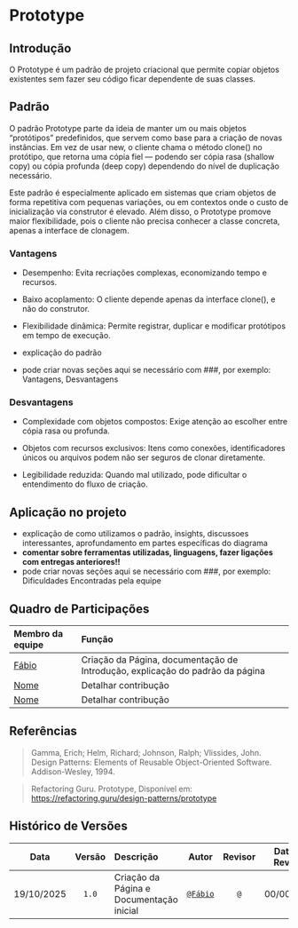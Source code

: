 # Prototype

## Introdução

O Prototype é um padrão de projeto criacional que permite copiar objetos existentes sem fazer seu código ficar dependente de suas classes.

## Padrão

O padrão Prototype parte da ideia de manter um ou mais objetos “protótipos” predefinidos, que servem como base para a criação de novas instâncias. Em vez de usar new, o cliente chama o método clone() no protótipo, que retorna uma cópia fiel — podendo ser cópia rasa (shallow copy) ou cópia profunda (deep copy) dependendo do nível de duplicação necessário.

Este padrão é especialmente aplicado em sistemas que criam objetos de forma repetitiva com pequenas variações, ou em contextos onde o custo de inicialização via construtor é elevado. Além disso, o Prototype promove maior flexibilidade, pois o cliente não precisa conhecer a classe concreta, apenas a interface de clonagem.

### Vantagens
- Desempenho: Evita recriações complexas, economizando tempo e recursos.

- Baixo acoplamento: O cliente depende apenas da interface clone(), e não do construtor.

- Flexibilidade dinâmica: Permite registrar, duplicar e modificar protótipos em tempo de execução.

- explicação do padrão
- pode criar novas seções aqui se necessário com ###, por exemplo: Vantagens, Desvantagens

### Desvantagens

- Complexidade com objetos compostos: Exige atenção ao escolher entre cópia rasa ou profunda.

- Objetos com recursos exclusivos: Itens como conexões, identificadores únicos ou arquivos podem não ser seguros de clonar diretamente.

- Legibilidade reduzida: Quando mal utilizado, pode dificultar o entendimento do fluxo de criação.

## Aplicação no projeto

- explicação de como utilizamos o padrão, insights, discussoes interessantes, aprofundamento em partes específicas do diagrama
- **comentar sobre ferramentas utilizadas, linguagens, fazer ligações com entregas anteriores!!**
- pode criar novas seções aqui se necessário com ###, por exemplo: Dificuldades Encontradas pela equipe

## Quadro de Participações

| **Membro da equipe** | **Função** |
| :------------- | :--------- |
| [Fábio](https://github.com/fabinsz) | Criação da Página, documentação de Introdução, explicação do padrão da página |
| [Nome](https://github.com/) | Detalhar contribução |
| [Nome](https://github.com/) | Detalhar contribução |

## Referências

> Gamma, Erich; Helm, Richard; Johnson, Ralph; Vlissides, John.
Design Patterns: Elements of Reusable Object-Oriented Software. Addison-Wesley, 1994.

> Refactoring Guru. Prototype, Disponível em:
https://refactoring.guru/design-patterns/prototype


## Histórico de Versões

| **Data**       | **Versão** | **Descrição**                         | **Autor**                                      | **Revisor**                                      | **Data da Revisão** |
| :--------: | :----: | :-------------------------------- | :----------------------------------------: | :----------------------------------------: | :-------------: |
| 19/10/2025 |  `1.0`   | Criação da Página e Documentação inicial | [`@Fábio`](https://github.com/fabinsz) | [`@`](https://github.com/) |   00/00/0000    |